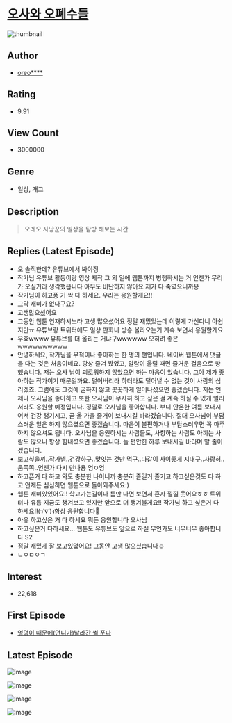 # [오사와 오폐수들](https://comic.naver.com/bestChallenge/list?titleId=764699)
![thumbnail](https://image-comic.pstatic.net/user_contents_data/challenge_comic/2021/03/07/342406/thumbnail_202x164a72eb79e_f4da_4dce_abe2_e412eb31b348_00000888.JPEG)

## Author
- [oreo****](https://comic.naver.com/artistTitle?id=342406)

## Rating
- 9.91

## View Count
- 3000000

## Genre
- 일상, 개그

## Description
> 오레오 사냥꾼의 일상을 탐방 해보는 시간

## Replies (Latest Episode)
- 오 솔직한데? 유튜브에서 봐야징
- 작가님 유튜브 활동이랑 영상 제작 그 외 일에 웹툰까지 병행하시는 거 언젠가 무리가 오실거라 생각했읍니다 아무도 비난하지 않아요 제가 다 죽였으니까용
- 작가님이 하고풍 거 싹 다 하세요. 우리는 응원할게요!!
- 그닥 재미가 없다구요?
- 고생많으셨어요
- 그동안 웹툰 연재하시느라 고생 많으셨어요 정말 재밌었는데 이렇게 가신다니 아쉽지만ㅠ 유튜브랑 트위터에도 일상 만화나 방송 올라오는거 계속 보면서 응원할게요
- 우효wwww 유튜브를 더 올리는 거냐구wwwwww 오히려 좋은wwwwwwwwww
- 안녕하세요, 작가님을 무척이나 좋아하는 한 명의 팬입니다. 네이버 웹툰에서 댓글을 다는 것은 처음이네요. 항상 즐겨 봤었고, 알람이 울릴 때면 즐거운 걸음으로 향했습니다. 저는 오사 님이 괴로워하지 않았으면 하는 마음이 있습니다. 그야 제가 좋아하는 작가이기 때문일까요. 털어버리라 하더라도 털어낼 수 없는 것이 사람의 심리겠죠. 그럼에도 그것에 굴하지 않고 꿋꿋하게 일어나셨으면 좋겠습니다. 저는 언제나 오사님을 좋아하고 또한 오사님이 무사히 하고 싶은 걸 계속 하실 수 있게 멀리서라도 응원할 예정입니다. 정말로 오사님을 좋아합니다. 부디 안온한 여름 보내시어서 건강 챙기시고, 곧 올 가을 즐거이 보내시길 바라겠습니다. 절대 오사님이 부담스러운 일은 하지 않으셨으면 좋겠습니다. 마음이 불편하거나 부담스러우면 꼭 마주하지 않으셔도 됩니다. 오사님을 응원하시는 사람들도, 사항하는 사람도 아끼는 사람도 많으니 항상 힘내셨으면 좋겠습니다. 늘 편안한 하루 보내시길 바라며 말 줄이겠습니다.
- 보고싶을껴..작가넴..건강하구..맛잇는 것만 먹구..다같이 사이좋게 지내구..사랑혀..움쪽쪽..언젠가 다시 만나용 엉ㅇ엉
- 하고픈거 다 하고 와도 충분한 나이니까 충분히 즐길거 즐기고 하고싶은것도 다 하고 언제든 심심하면 웹툰으로 돌아와주세요:)
- 웹툰 재미있있어요!! 학교가는길이나 틈만 나면 보면서 혼자 낄낄 웃어요ㅎㅎ 트위터나 유튭 지금도 챙겨보고 있지만 앞으로 더 챙겨볼게요!! 작가님 하고 싶은거 다 하세요!!(ว˙∇˙)ง항상 응원합니다🥰
- 아유 하고싶은 거 다 하세요 뭐든 응원합니다 오사님
- 하고싶은거 다하세요... 웹툰도 유튜브도 앞으로 하실 무언가도 너무너무 좋아합니다 S2
- 정말 재밌게 잘 보고있었어요! 그동안 고생 많으셨습니다☺️
- ㄴㅇㅁㅇㄱ

## Interest
- 22,618

## First Episode
- [엉덩이 때문에(언니가)날라간 썰 푼다](https://comic.naver.com/bestChallenge/detail?titleId=764699&no=1)

## Latest Episode
![image](https://image-comic.pstatic.net/user_contents_data/challenge_comic/2022/08/20/342406/upload_3977019535197221474.jpeg)

![image](https://image-comic.pstatic.net/user_contents_data/challenge_comic/2022/08/20/342406/upload_7149853868421178166.jpeg)

![image](https://image-comic.pstatic.net/user_contents_data/challenge_comic/2022/08/20/342406/upload_3630852798953893986.jpeg)

![image](https://image-comic.pstatic.net/user_contents_data/challenge_comic/2022/08/20/342406/upload_7148955541550739811.jpeg)
